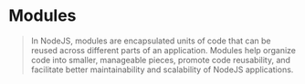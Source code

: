 # Modules

> In NodeJS, modules are encapsulated units of code that can be reused across different parts of an application. Modules help organize code into smaller, manageable pieces, promote code reusability, and facilitate better maintainability and scalability of NodeJS applications.